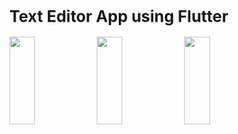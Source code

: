 # Text Editor App using Flutter

<img src="https://github.com/agam1092005/texteditor/assets/70815441/97479b11-703e-42f9-a0ea-5a8983261e71" height="20%" width="30%">

<img src="https://github.com/agam1092005/texteditor/assets/70815441/a686ea6e-1acb-47fc-b688-c365f6ccb8f6" height="20%" width="30%">

<img src="https://github.com/agam1092005/texteditor/assets/70815441/bbc8abb1-73c3-4cac-af8e-4e1323d19cca" height="20%" width="30%">
